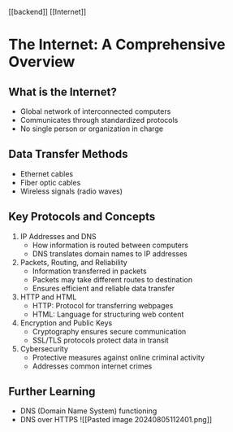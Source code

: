 [[backend]]  [[Internet]]


# The Internet: A Comprehensive Overview

## What is the Internet?

- Global network of interconnected computers
- Communicates through standardized protocols
- No single person or organization in charge

## Data Transfer Methods

- Ethernet cables
- Fiber optic cables
- Wireless signals (radio waves)

## Key Protocols and Concepts

1. IP Addresses and DNS
    - How information is routed between computers
    - DNS translates domain names to IP addresses
2. Packets, Routing, and Reliability
    - Information transferred in packets
    - Packets may take different routes to destination
    - Ensures efficient and reliable data transfer
3. HTTP and HTML
    - HTTP: Protocol for transferring webpages
    - HTML: Language for structuring web content
4. Encryption and Public Keys
    - Cryptography ensures secure communication
    - SSL/TLS protocols protect data in transit
5. Cybersecurity
    - Protective measures against online criminal activity
    - Addresses common internet crimes

## Further Learning

- DNS (Domain Name System) functioning
- DNS over HTTPS
![[Pasted image 20240805112401.png]]